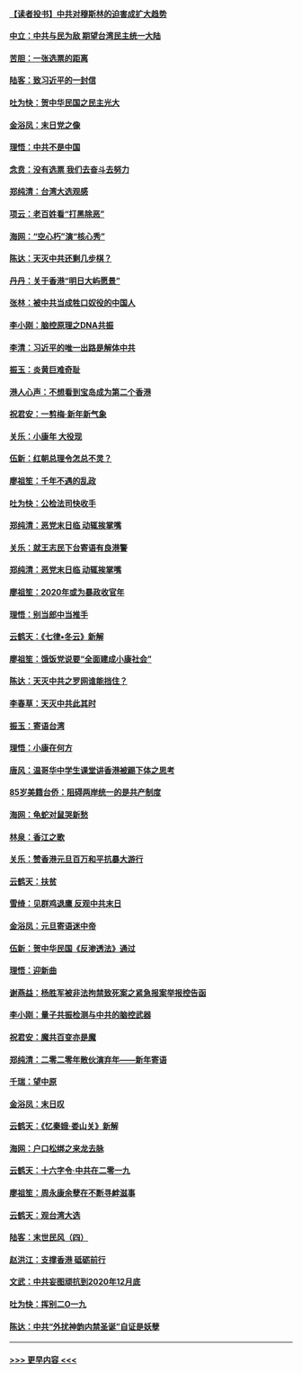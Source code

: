 #### [【读者投书】中共对穆斯林的迫害成扩大趋势](../pages/nsc993/n11791371.md?t=01141644) 
#### [中立：中共与民为敌 期望台湾民主统一大陆](../pages/nsc993/n11790392.md?t=01141644) 
#### [苦胆：一张选票的距离](../pages/nsc993/n11788914.md?t=01141644) 
#### [陆客：致习近平的一封信](../pages/nsc993/n11788867.md?t=01141644) 
#### [吐为快：贺中华民国之民主光大](../pages/nsc993/n11788618.md?t=01141644) 
#### [金浴凤：末日党之像](../pages/nsc993/n11787475.md?t=01141644) 
#### [理悟：中共不是中国](../pages/nsc993/n11787463.md?t=01141644) 
#### [念贲：没有选票  我们去奋斗去努力](../pages/nsc993/n11787398.md?t=01141644) 
#### [郑纯清：台湾大选观感](../pages/nsc993/n11786210.md?t=01141644) 
#### [项云：老百姓看“打黑除恶”](../pages/nsc993/n11785398.md?t=01141644) 
#### [海网：“空心朽”演“核心秀”](../pages/nsc993/n11783874.md?t=01141644) 
#### [陈达：天灭中共还剩几步棋？](../pages/nsc993/n11783719.md?t=01141644) 
#### [丹丹：关于香港“明日大屿愿景”](../pages/nsc993/n11783273.md?t=01141644) 
#### [张林：被中共当成牲口奴役的中国人](../pages/nsc993/n11782397.md?t=01141644) 
#### [李小刚：脑控原理之DNA共振](../pages/nsc993/n11780962.md?t=01141644) 
#### [李清：习近平的唯一出路是解体中共](../pages/nsc993/n11780866.md?t=01141644) 
#### [振玉：炎黄巨难奇耻](../pages/nsc993/n11779632.md?t=01141644) 
#### [港人心声：不想看到宝岛成为第二个香港](../pages/nsc993/n11778817.md?t=01141644) 
#### [祝君安：一剪梅‧新年新气象](../pages/nsc993/n11776340.md?t=01141644) 
#### [关乐：小康年 大役现](../pages/nsc993/n11774213.md?t=01141644) 
#### [伍新：红朝总理令怎总不灵？](../pages/nsc993/n11770813.md?t=01141644) 
#### [廖祖笙：千年不遇的乱政](../pages/nsc993/n11770373.md?t=01141644) 
#### [吐为快：公检法司快收手](../pages/nsc993/n11770359.md?t=01141644) 
#### [郑纯清：恶党末日临 动辄挨掌嘴](../pages/nsc993/n11769912.md?t=01141644) 
#### [关乐：就王志民下台寄语有良港警](../pages/nsc993/n11769903.md?t=01141644) 
#### [郑纯清：恶党末日临 动辄挨掌嘴](../pages/nsc993/n11769356.md?t=01141644) 
#### [廖祖笙：2020年或为暴政收官年](../pages/nsc993/n11768216.md?t=01141644) 
#### [理悟：别当郎中当推手](../pages/nsc993/n11768243.md?t=01141644) 
#### [云鹤天：《七律▪冬云》新解](../pages/nsc993/n11768204.md?t=01141644) 
#### [廖祖笙：饿饭党说要“全面建成小康社会”](../pages/nsc993/n11767482.md?t=01141644) 
#### [陈达：天灭中共之罗网谁能挡住？](../pages/nsc993/n11767465.md?t=01141644) 
#### [李春草：天灭中共此其时](../pages/nsc993/n11767452.md?t=01141644) 
#### [振玉：寄语台湾](../pages/nsc993/n11767432.md?t=01141644) 
#### [理悟：小康在何方](../pages/nsc993/n11767394.md?t=01141644) 
#### [唐风：温哥华中学生课堂讲香港被踢下体之思考](../pages/nsc993/n11766848.md?t=01141644) 
#### [85岁美籍台侨：阻碍两岸统一的是共产制度](../pages/nsc993/n11765043.md?t=01141644) 
#### [海网：龟蛇对鼠哭新愁](../pages/nsc993/n11764895.md?t=01141644) 
#### [林泉：香江之歌](../pages/nsc993/n11764415.md?t=01141644) 
#### [关乐：赞香港元旦百万和平抗暴大游行](../pages/nsc993/n11764382.md?t=01141644) 
#### [云鹤天：扶贫](../pages/nsc993/n11764245.md?t=01141644) 
#### [雪绮：见群鸡退鹰  反观中共末日](../pages/nsc993/n11762112.md?t=01141644) 
#### [金浴凤：元旦寄语迷中帝](../pages/nsc993/n11761788.md?t=01141644) 
#### [伍新：贺中华民国《反渗透法》通过](../pages/nsc993/n11761994.md?t=01141644) 
#### [理悟：迎新曲](../pages/nsc993/n11761152.md?t=01141644) 
#### [谢燕益：杨胜军被非法拘禁致死案之紧急报案举报控告函](../pages/nsc993/n11756134.md?t=01141644) 
#### [李小刚：量子共振检测与中共的脑控武器](../pages/nsc993/n11754518.md?t=01141644) 
#### [祝君安：魔共百变亦是魔](../pages/nsc993/n11754469.md?t=01141644) 
#### [郑纯清：二零二零年散伙演弃年——新年寄语](../pages/nsc993/n11754195.md?t=01141644) 
#### [千瑞：望中原](../pages/nsc993/n11754159.md?t=01141644) 
#### [金浴凤：末日叹](../pages/nsc993/n11752359.md?t=01141644) 
#### [云鹤天：《忆秦娥‧娄山关》新解](../pages/nsc993/n11752348.md?t=01141644) 
#### [海网：户口松绑之来龙去脉](../pages/nsc993/n11752328.md?t=01141644) 
#### [云鹤天：十六字令‧中共在二零一九](../pages/nsc993/n11752305.md?t=01141644) 
#### [廖祖笙：周永康余孽在不断寻衅滋事](../pages/nsc993/n11751013.md?t=01141644) 
#### [云鹤天：观台湾大选](../pages/nsc993/n11751007.md?t=01141644) 
#### [陆客：末世民风（四）](../pages/nsc993/n11749203.md?t=01141644) 
#### [赵洪江：支撑香港 砥砺前行](../pages/nsc993/n11748482.md?t=01141644) 
#### [文武：中共妄图顽抗到2020年12月底](../pages/nsc993/n11748446.md?t=01141644) 
#### [吐为快：挥别二O一九](../pages/nsc993/n11748411.md?t=01141644) 
#### [陈达：中共“外扰神韵内禁圣诞”自证是妖孽](../pages/nsc993/n11748226.md?t=01141644) 

----
#### [ >>> 更早内容 <<< ](../indexes/nsc993-earlier.md)
